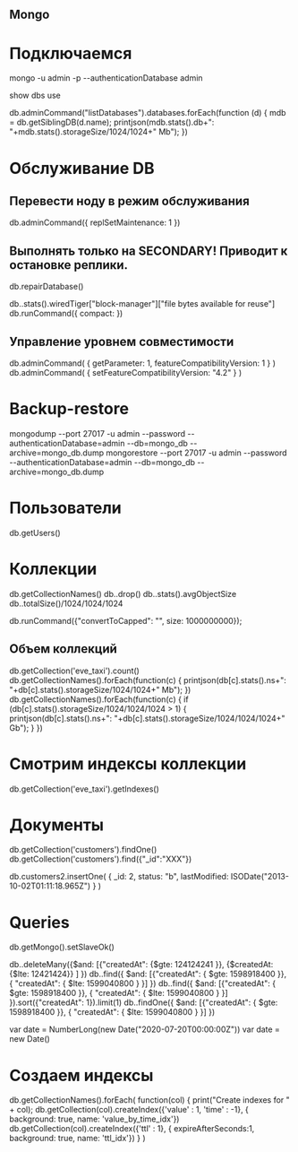 ## Mongo

# Подключаемся
mongo -u admin -p --authenticationDatabase admin

show dbs
use <db>

db.adminCommand("listDatabases").databases.forEach(function (d) {
   mdb = db.getSiblingDB(d.name);
   printjson(mdb.stats().db+": "+mdb.stats().storageSize/1024/1024+" Mb");
})

# Обслуживание DB
## Перевести ноду в режим обслуживания
db.adminCommand({ replSetMaintenance: 1 })
## Выполнять только на SECONDARY! Приводит к остановке реплики.
db.repairDatabase() 

db.<collection-name>.stats().wiredTiger["block-manager"]["file bytes available for reuse"]
db.runCommand({ compact: <collection-name> })

## Управление уровнем совместимости
db.adminCommand( { getParameter: 1, featureCompatibilityVersion: 1 } )
db.adminCommand( { setFeatureCompatibilityVersion: "4.2" } )

# Backup-restore
mongodump --port 27017 -u admin --password <password> --authenticationDatabase=admin --db=mongo_db --archive=mongo_db.dump 
mongorestore --port 27017 -u admin --password <password> --authenticationDatabase=admin --db=mongo_db --archive=mongo_db.dump


# Пользователи
db.getUsers()

# Коллекции
db.getCollectionNames()
db.<collection-name>.drop()
db.<collection-name>.stats().avgObjectSize
db.<collection-name>.totalSize()/1024/1024/1024

db.runCommand({"convertToCapped": "<collection-name>", size: 1000000000});

## Объем коллекций
db.getCollection('eve_taxi').count()
db.getCollectionNames().forEach(function(c) {
  printjson(db[c].stats().ns+": "+db[c].stats().storageSize/1024/1024+" Mb");
})
db.getCollectionNames().forEach(function(c) {
  if (db[c].stats().storageSize/1024/1024/1024 > 1) {
    printjson(db[c].stats().ns+": "+db[c].stats().storageSize/1024/1024/1024+" Gb");
  }
})

# Смотрим индексы коллекции
db.getCollection('eve_taxi').getIndexes()

# Документы
db.getCollection('customers').findOne()
db.getCollection('customers').find({"_id":"XXX"})

db.customers2.insertOne(
   { _id: 2, status: "b", lastModified: ISODate("2013-10-02T01:11:18.965Z") }
)

# Queries
db.getMongo().setSlaveOk()

db.<collection>.deleteMany({$and: [{"createdAt":  {$gte: 124124241 }},  {$createdAt: {$lte: 12421424}}  ] })
db.<collection>.find({ $and: [{"createdAt": { $gte: 1598918400 }}, { "createdAt": { $lte: 1599040800 } }] })
db.<collection>.find({ $and: [{"createdAt": { $gte: 1598918400 }}, { "createdAt": { $lte: 1599040800 } }] }).sort({"createdAt": 1}).limit(1)
db.<collection>.findOne({ $and: [{"createdAt": { $gte: 1598918400 }}, { "createdAt": { $lte: 1599040800 } }] })

var date = NumberLong(new Date("2020-07-20T00:00:00Z"))
var date = new Date(<NumberLong>)

# Создаем индексы
db.getCollectionNames().forEach(
  function(col) {
    print("Create indexes for " + col);
    db.getCollection(col).createIndex({'value' : 1, 'time' : -1}, { background: true, name: 'value_by_time_idx'})
    db.getCollection(col).createIndex({'ttl' : 1}, { expireAfterSeconds:1, background: true, name: 'ttl_idx'})
  }
)